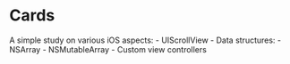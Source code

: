 # Cards

A simple study on various iOS aspects:
    -   UIScrollView
    -   Data structures:
        -   NSArray
        -   NSMutableArray
    -   Custom view controllers